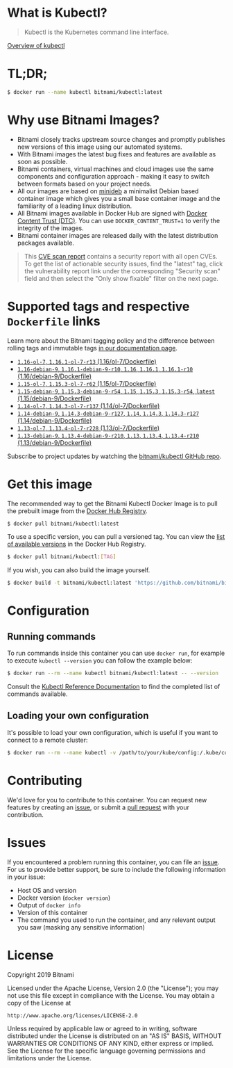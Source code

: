 
# What is Kubectl?

> Kubectl is the Kubernetes command line interface.

[Overview of kubectl](https://kubernetes.io/docs/reference/kubectl/overview/)

# TL;DR;

```bash
$ docker run --name kubectl bitnami/kubectl:latest
```

# Why use Bitnami Images?

* Bitnami closely tracks upstream source changes and promptly publishes new versions of this image using our automated systems.
* With Bitnami images the latest bug fixes and features are available as soon as possible.
* Bitnami containers, virtual machines and cloud images use the same components and configuration approach - making it easy to switch between formats based on your project needs.
* All our images are based on [minideb](https://github.com/bitnami/minideb) a minimalist Debian based container image which gives you a small base container image and the familiarity of a leading linux distribution.
* All Bitnami images available in Docker Hub are signed with [Docker Content Trust (DTC)](https://docs.docker.com/engine/security/trust/content_trust/). You can use `DOCKER_CONTENT_TRUST=1` to verify the integrity of the images.
* Bitnami container images are released daily with the latest distribution packages available.


> This [CVE scan report](https://quay.io/repository/bitnami/kubectl?tab=tags) contains a security report with all open CVEs. To get the list of actionable security issues, find the "latest" tag, click the vulnerability report link under the corresponding "Security scan" field and then select the "Only show fixable" filter on the next page.

# Supported tags and respective `Dockerfile` links

Learn more about the Bitnami tagging policy and the difference between rolling tags and immutable tags [in our documentation page](https://docs.bitnami.com/containers/how-to/understand-rolling-tags-containers/).


* [`1.16-ol-7`, `1.16.1-ol-7-r13` (1.16/ol-7/Dockerfile)](https://github.com/bitnami/bitnami-docker-kubectl/blob/1.16.1-ol-7-r13/1.16/ol-7/Dockerfile)
* [`1.16-debian-9`, `1.16.1-debian-9-r10`, `1.16`, `1.16.1`, `1.16.1-r10` (1.16/debian-9/Dockerfile)](https://github.com/bitnami/bitnami-docker-kubectl/blob/1.16.1-debian-9-r10/1.16/debian-9/Dockerfile)
* [`1.15-ol-7`, `1.15.3-ol-7-r62` (1.15/ol-7/Dockerfile)](https://github.com/bitnami/bitnami-docker-kubectl/blob/1.15.3-ol-7-r62/1.15/ol-7/Dockerfile)
* [`1.15-debian-9`, `1.15.3-debian-9-r54`, `1.15`, `1.15.3`, `1.15.3-r54`, `latest` (1.15/debian-9/Dockerfile)](https://github.com/bitnami/bitnami-docker-kubectl/blob/1.15.3-debian-9-r54/1.15/debian-9/Dockerfile)
* [`1.14-ol-7`, `1.14.3-ol-7-r137` (1.14/ol-7/Dockerfile)](https://github.com/bitnami/bitnami-docker-kubectl/blob/1.14.3-ol-7-r137/1.14/ol-7/Dockerfile)
* [`1.14-debian-9`, `1.14.3-debian-9-r127`, `1.14`, `1.14.3`, `1.14.3-r127` (1.14/debian-9/Dockerfile)](https://github.com/bitnami/bitnami-docker-kubectl/blob/1.14.3-debian-9-r127/1.14/debian-9/Dockerfile)
* [`1.13-ol-7`, `1.13.4-ol-7-r228` (1.13/ol-7/Dockerfile)](https://github.com/bitnami/bitnami-docker-kubectl/blob/1.13.4-ol-7-r228/1.13/ol-7/Dockerfile)
* [`1.13-debian-9`, `1.13.4-debian-9-r210`, `1.13`, `1.13.4`, `1.13.4-r210` (1.13/debian-9/Dockerfile)](https://github.com/bitnami/bitnami-docker-kubectl/blob/1.13.4-debian-9-r210/1.13/debian-9/Dockerfile)

Subscribe to project updates by watching the [bitnami/kubectl GitHub repo](https://github.com/bitnami/bitnami-docker-kubectl).

# Get this image

The recommended way to get the Bitnami Kubectl Docker Image is to pull the prebuilt image from the [Docker Hub Registry](https://hub.docker.com/r/bitnami/kubectl).

```bash
$ docker pull bitnami/kubectl:latest
```

To use a specific version, you can pull a versioned tag. You can view the [list of available versions](https://hub.docker.com/r/bitnami/kubectl/tags/) in the Docker Hub Registry.

```bash
$ docker pull bitnami/kubectl:[TAG]
```

If you wish, you can also build the image yourself.

```bash
$ docker build -t bitnami/kubectl:latest 'https://github.com/bitnami/bitnami-docker-kubectl.git#master:1.15/debian-9'
```

# Configuration

## Running commands

To run commands inside this container you can use `docker run`, for example to execute `kubectl --version` you can follow the example below:

```bash
$ docker run --rm --name kubectl bitnami/kubectl:latest -- --version
```

Consult the [Kubectl Reference Documentation](https://kubernetes.io/docs/reference/generated/kubectl/kubectl-commands) to find the completed list of commands available.

## Loading your own configuration

It's possible to load your own configuration, which is useful if you want to connect to a remote cluster:

```bash
$ docker run --rm --name kubectl -v /path/to/your/kube/config:/.kube/config bitnami/kubectl:latest
```

# Contributing

We'd love for you to contribute to this container. You can request new features by creating an [issue](https://github.com/bitnami/bitnami-docker-kubectl/issues), or submit a [pull request](https://github.com/bitnami/bitnami-docker-kubectl/pulls) with your contribution.

# Issues

If you encountered a problem running this container, you can file an [issue](https://github.com/bitnami/bitnami-docker-kubectl/issues). For us to provide better support, be sure to include the following information in your issue:

- Host OS and version
- Docker version (`docker version`)
- Output of `docker info`
- Version of this container
- The command you used to run the container, and any relevant output you saw (masking any sensitive information)

# License

Copyright 2019 Bitnami

Licensed under the Apache License, Version 2.0 (the "License");
you may not use this file except in compliance with the License.
You may obtain a copy of the License at

    http://www.apache.org/licenses/LICENSE-2.0

Unless required by applicable law or agreed to in writing, software
distributed under the License is distributed on an "AS IS" BASIS,
WITHOUT WARRANTIES OR CONDITIONS OF ANY KIND, either express or implied.
See the License for the specific language governing permissions and
limitations under the License.

